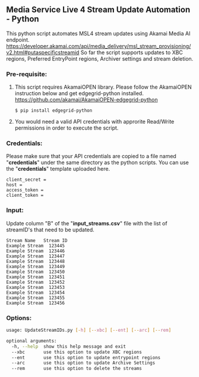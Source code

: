 ## Media Service Live 4 Stream Update Automation - Python

This python script automates MSL4 stream updates using Akamai Media AI endpoint. https://developer.akamai.com/api/media_delivery/msl_stream_provisioning/v2.html#putaspecificstreamid
So far the script supports updates to XBC regions, Preferred EntryPoint regions, Archiver settings and stream deletion.

### Pre-requisite:

1. This script requires AkamaiOPEN library. Please follow the AkamaiOPEN instruction below and get edgegrid-python installed.    https://github.com/akamai/AkamaiOPEN-edgegrid-python
   ```
   $ pip install edgegrid-python
   ```
2. You would need a valid API credentials with approrite Read/Write permissions in order to execute the script.

### Credentials:

Please make sure that your API credentials are copied to a file named "**credentials**" under the same directory as the python scripts. You can use the "**credentials**" template uploaded here.

```
client_secret = 
host = 
access_token = 
client_token = 
```

### Input:

Update column "B" of the "**input_streams.csv**" file with the list of streamID's that need to be updated. 
```
Stream Name   Stream ID
Example Stream 	123445
Example Stream 	123446
Example Stream 	123447
Example Stream 	123448
Example Stream 	123449
Example Stream 	123450
Example Stream 	123451
Example Stream 	123452
Example Stream 	123453
Example Stream 	123454
Example Stream 	123455
Example Stream 	123456
```

### Options:
```bash
usage: UpdateStreamIDs.py [-h] [--xbc] [--ent] [--arc] [--rem]

optional arguments:
  -h, --help  show this help message and exit
  --xbc       use this option to update XBC regions
  --ent       use this option to update entrypoint regions
  --arc       use this option to update Archive Settings
  --rem       use this option to delete the streams
```
